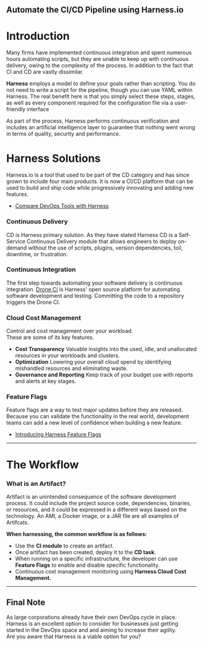 ## Automate the CI/CD Pipeline using Harness.io

# Introduction
Many firms have implemented continuous integration and spent numerous hours automating scripts, but they are unable to keep up with continuous delivery, owing to the complexity of the process.
In addition to the fact that CI and CD are vastly dissimilar.

**Harness** employs a model to define your goals rather than scripting. You do not need to write a script for the pipeline, though you can use YAML within Harness. The real benefit here is that you simply select these steps, stages, as well as every component required for the configuration file via a user-friendly interface

As part of the process, Harness performs continuous verification and includes an artificial intelligence layer to guarantee that nothing went wrong in terms of quality, security and performance. 


# Harness Solutions
Harness.io is a tool that used to be part of the CD category and has since grown to include four main products. It is now a CI/CD platform that can be used to build and ship code while progressively innovating and adding new features.
- [Compare DevOps Tools with Harness](https://harness.io/learn/comparison-guide)

###  Continuous Delivery
 CD is Harness primary solution. As they have stated Harness CD is a Self-Service Continuous Delivery module that allows engineers to deploy on-demand without the use of scripts, plugins, version dependencies, toil, downtime, or frustration.

### Continuous Integration
The first step towards automating your software delivery is continuous integration.
[Drone Ci](https://www.drone.io) is Harness' open source platform for automating software development and testing. Committing the code to a repository triggers the Drone CI.
### Cloud Cost Management
Control and cost management over your workload. <br>
These are some of its key features.
- **Cost Transparency** Valuable insights into the used, idle, and unallocated resources in your workloads and clusters.
- **Optimization** Lowering your overall cloud spend by identifying mishandled resources and eliminating waste.
- **Governance and Reporting** Keep track of your budget use with reports and alerts at key stages.

### Feature Flags
Feature flags are a way to test major updates before they are released. Because you can validate the functionality in the real world, development teams can add a new level of confidence when building a new feature.
- [Introducing Harness Feature Flags](https://harness.io/blog/product-updates/introducing-harness-feature-flags/)



---

# The Workflow

### What is an Artifact?
Artifact is an unintended consequence of the software development process. It could include the project source code, dependencies, binaries, or resources, and it could be expressed in a different ways based on the technology. An AMI, a Docker image, or a JAR file are all examples of Artifcats.

**When harnessing, the common workflow is as follows:**
- Use the **CI module** to create an artifact.
- Once artifact has been created, deploy it to the **CD task.**
- When running on a specific infrastructure, the developer can use **Feature Flags** to enable and disable specific functionality.
- Continuous cost management monitoring using **Harness Cloud Cost Management.**

---

## Final Note

As large corporations already have their own DevOps cycle in place.<br> Harness is an excellent option to consider for businesses just getting started in the DevOps space and and aiming to increase their agility. <br>
Are you aware that Harness is a viable option for you?







